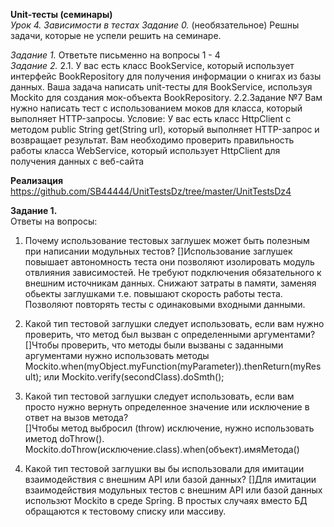**Unit-тесты (семинары)**  
*Урок 4. Зависимости в тестах* 
*Задание 0.* (необязательное) Решны задачи, которые не успели решить на семинаре.  

*Задание 1.* Ответьте письменно на вопросы 1 - 4  
*Задание 2.*
2.1. У вас есть класс BookService, который использует интерфейс BookRepository для получения информации о книгах из базы данных. Ваша задача написать unit-тесты для BookService, используя Mockito для создания мок-объекта BookRepository.
2.2.Задание №7
Вам нужно написать тест с использованием моков для класса, который выполняет HTTP-запросы.
Условие: У вас есть класс HttpClient с методом public String get(String url), который выполняет
HTTP-запрос и возвращает результат. Вам необходимо проверить правильность работы класса
WebService, который использует HttpClient для получения данных с веб-сайта

**Реализация** 
https://github.com/SB44444/UnitTestsDz/tree/master/UnitTestsDz4  

**Задание 1.**  
Ответы на вопросы:  

1.  Почему использование тестовых заглушек может быть полезным при написании модульных тестов?
[]Использование заглушек повышает автономность теста они позволяют изолировать модуль отвлияния зависимостей. Не требуют подключения обязательного к внешним источникам данных. Снижают затраты в памяти, заменяя обьекты заглушками т.е. повышают скорость работы теста. Позволяют повторять тесты с одинаковыми входными данными.


2. Какой тип тестовой заглушки следует использовать, если вам нужно проверить, что метод был вызван с определенными аргументами?  
[]Чтобы проверить, что методы были вызваны с заданными аргументами нужно использовать
методы Mockito.when(myObject.myFunction(myParameter)).thenReturn(myResult); или  Mockito.verify(secondClass).doSmth(<arg>);   

3. Какой тип тестовой заглушки следует использовать, если вам просто нужно вернуть определенное значение или исключение в ответ на вызов метода?  
[]Чтобы метод выбросил (throw) исключение, нужно использовать иметод doThrow(). Mockito.doThrow(исключение.class).when(объект).имяМетода()

4. Какой тип тестовой заглушки вы бы использовали для имитации  взаимодействия с внешним API или базой данных?
[]Для имитации взаимодействия модульных тестов с внешним API или базой данных использют Mockito в среде Spring. В простых случаях вместо БД обращаются к тестовому списку или массиву.

